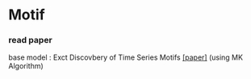 # Motif
### read paper
base model : Exct Discovbery of Time Series Motifs [[paper]](http://alumni.cs.ucr.edu/~mueen/pdf/EM.pdf)
(using MK Algorithm)
